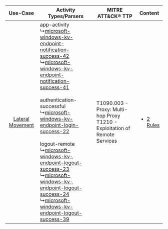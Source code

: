 |    Use-Case    | Activity Types/Parsers    | MITRE ATT&CK® TTP    | Content    |
|:----:| ---- | ---- | ---- |
| [Lateral Movement](../../../UseCases/uc_lateral_movement.md) |  app-activity<br> ↳[microsoft-windows-kv-endpoint-notification-success-42](Ps/pC_microsoftwindowskvendpointnotificationsuccess42.md)<br> ↳[microsoft-windows-kv-endpoint-notification-success-41](Ps/pC_microsoftwindowskvendpointnotificationsuccess41.md)<br><br> authentication-successful<br> ↳[microsoft-windows-kv-endpoint-login-success-22](Ps/pC_microsoftwindowskvendpointloginsuccess22.md)<br><br> logout-remote<br> ↳[microsoft-windows-kv-endpoint-logout-success-23](Ps/pC_microsoftwindowskvendpointlogoutsuccess23.md)<br> ↳[microsoft-windows-kv-endpoint-logout-success-24](Ps/pC_microsoftwindowskvendpointlogoutsuccess24.md)<br> ↳[microsoft-windows-kv-endpoint-logout-success-39](Ps/pC_microsoftwindowskvendpointlogoutsuccess39.md)<br> | T1090.003 - Proxy: Multi-hop Proxy<br>T1210 - Exploitation of Remote Services<br> | [<ul><li>2 Rules</li></ul>](RM/r_m_microsoft_event_viewer_-_terminalservices-localsessionmanager_Lateral_Movement.md) |